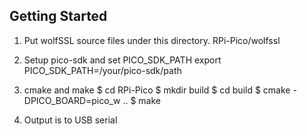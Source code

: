 ## Getting Started

1. Put wolfSSL source files under this directory. 
   RPi-Pico/wolfssl

2. Setup pico-sdk and set PICO_SDK_PATH
    export PICO_SDK_PATH=/your/pico-sdk/path

3. cmake and make
    $ cd RPi-Pico
    $ mkdir build
    $ cd build
    $ cmake -DPICO_BOARD=pico_w ..
    $ make

4. Output is to USB serial

   